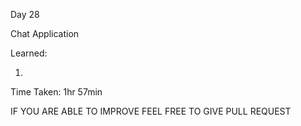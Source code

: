 Day 28

Chat Application

Learned:

1. 


Time Taken:
1hr 57min


IF YOU ARE ABLE TO IMPROVE FEEL FREE TO GIVE PULL REQUEST

